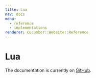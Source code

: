 ```yaml
---
title: Lua
nav: docs
menu:
  - reference
  - implementations
renderer: Cucumber::Website::Reference
---
```


# Lua

The documentation is currently on [GitHub](https://github.com/cucumber/cucumber-lua).
